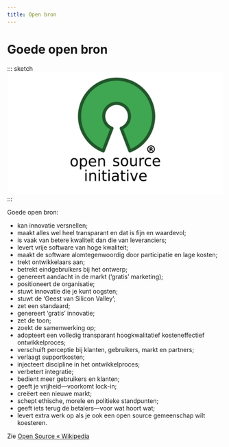 ```yaml
---
title: Open bron
---
```

# Goede open bron
::: sketch
<img src="open-source-initiative-2048x1152.png">
:::

Goede open bron:
- kan innovatie versnellen;
- maakt alles wel heel transparant en dat is fijn en waardevol;
- is vaak van betere kwaliteit dan die van leveranciers;
- levert vrije software van hoge kwaliteit;
- maakt de software alomtegenwoordig door participatie en lage kosten;
- trekt ontwikkelaars aan;
- betrekt eindgebruikers bij het ontwerp;
- genereert aandacht in de markt (‘gratis’ marketing);
- positioneert de organisatie;
- stuwt innovatie die je kunt oogsten;
- stuwt de ‘Geest van Silicon Valley’;
- zet een standaard;
- genereert ‘gratis’ innovatie;
- zet de toon;
- zoekt de samenwerking op;
- adopteert een volledig transparant hoogkwalitatief kosteneffectief ontwikkelproces;
- verschuift perceptie bij klanten, gebruikers, markt en partners;
- verlaagt supportkosten;
- injecteert discipline in het ontwikkelproces;
- verbetert integratie;
- bedient meer gebruikers en klanten;
- geeft je vrijheid—voorkomt lock-in;
- creëert een nieuwe markt;
- schept ethische, morele en politieke standpunten;
- geeft iets terug de betalers—voor wat hoort wat;
- levert extra werk op als je ook een open source gemeenschap wilt koesteren.

Zie [Open Source « Wikipedia](https://nl.wikipedia.org/wiki/Open_source)